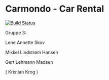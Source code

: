 # Carmondo - Car Rental

[![Build Status](https://travis-ci.org/GertMadsen/Carmondo.svg?branch=master)](https://travis-ci.org/GertMadsen/Carmondo)

Gruppe 3:

Lene Annette Skov

Mikkel Lindstrøm Hansen

Gert Lehmann Madsen

( Kristian Krog )


